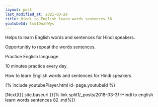 ```yaml
---
layout: post
last_modified_at: 2021-03-29
title: Hindi to English learn words sentences 36 
youtubeId: tsmIDnxhWys
---
```

 
 
Helps to learn English words and sentences for Hindi speakers.

Opportunitiy to repeat the words sentences. 

Practice English language. 
 
10 minutes practice every day. 
 
How to learn English words and sentences for Hindi speakers 
 
{% include youtubePlayer.html id=page.youtubeId %}
 
 
[Next]({{ site.baseurl }}{% link  split1/_posts/2018-03-31-Hindi to english learn words sentences 82 .md%})
 
